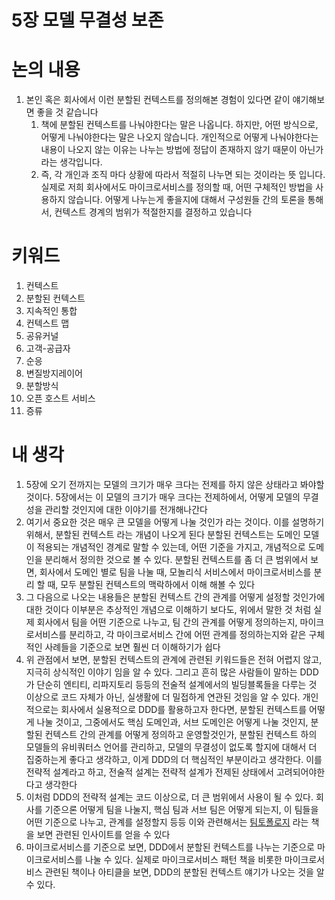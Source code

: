 # 5장 모델 무결성 보존

# 논의 내용

1. 본인 혹은 회사에서 이런 분할된 컨텍스트를 정의해본 경험이 있다면 같이 얘기해보면 좋을 것 같습니다
    1. 책에 분할된 컨텍스트를 나눠야한다는 말은 나옵니다. 하지만, 어떤 방식으로, 어떻게 나눠야한다는 말은 나오지 않습니다. 개인적으로 어떻게 나눠야한다는 내용이 나오지 않는 이유는 나누는 방법에 정답이 존재하지 않기 때문이 아닌가라는 생각입니다. 
    2. 즉, 각 개인과 조직 마다 상황에 따라서 적절히 나누면 되는 것이라는 뜻 입니다. 실제로 저희 회사에서도 마이크로서비스를 정의할 때, 어떤 구체적인 방법을 사용하지 않습니다. 어떻게 나누는게 좋을지에 대해서 구성원들 간의 토론을 통해서, 컨텍스트 경계의 범위가 적절한지를 결정하고 있습니다

# 키워드

1. 컨텍스트
2. 분할된 컨텍스트
3. 지속적인 통합
4. 컨텍스트 맵
5. 공유커널
6. 고객-공급자
7. 순응
8. 변질방지레이어
9. 분할방식
10. 오픈 호스트 서비스
11. 증류

# 내 생각

1. 5장에 오기 전까지는 모델의 크기가 매우 크다는 전제를 하지 않은 상태라고 봐야할 것이다. 5장에서는 이 모델의 크기가 매우 크다는 전제하에서, 어떻게 모델의 무결성을 관리할 것인지에 대한 이야기를 전개해나간다
2. 여기서 중요한 것은 매우 큰 모델을 어떻게 나눌 것인가 라는 것이다. 이를 설명하기 위해서, 분할된 컨텍스트 라는 개념이 나오게 된다 분할된 컨텍스트는 도메인 모델이 적용되는 개념적인 경계로 말할 수 있는데, 어떤 기준을 가지고, 개념적으로 도메인을 분리해서 정의한 것으로 볼 수 있다. 분할된 컨텍스트를 좀 더 큰 범위에서 보면, 회사에서 도메인 별로 팀을 나눌 때, 모놀리식 서비스에서 마이크로서비스를 분리 할 때, 모두 분할된 컨텍스트의 맥락하에서 이해 해볼 수 있다
3. 그 다음으로 나오는 내용들은 분할된 컨텍스트 간의 관계를 어떻게 설정할 것인가에 대한 것이다 이부분은 추상적인 개념으로 이해하기 보다도, 위에서 말한 것 처럼 실제 회사에서 팀을 어떤 기준으로 나누고, 팀 간의 관계를 어떻게 정의하는지, 마이크로서비스를 분리하고, 각 마이크로서비스 간에 어떤 관계를 정의하는지와 같은 구체적인 사례들을 기준으로 보면 훨씬 더 이해하기가 쉽다
4. 위 관점에서 보면, 분할된 컨텍스트의 관계에 관련된 키워드들은 전혀 어렵지 않고, 지극히 상식적인 이야기 임을 알 수 있다. 그리고 흔히 많은 사람들이 말하는 DDD가 단순히 엔티티, 리파지토리 등등의 전술적 설계에서의 빌딩블록들을 다루는 것 이상으로 코드 자체가 아닌, 실생활에 더 밀접하게 연관된 것임을 알 수 있다. 개인적으로는 회사에서 실용적으로 DDD를 활용하고자 한다면, 분할된 컨텍스트를 어떻게 나눌 것이고, 그중에서도 핵심 도메인과, 서브 도메인은 어떻게 나눌 것인지, 분할된 컨텍스트 간의 관계를 어떻게 정의하고 운영할것인가, 분할된 컨텍스트 하의 모델들의 유비쿼터스 언어를 관리하고, 모델의 무결성이 없도록 할지에 대해서 더 집중하는게 좋다고 생각하고, 이게 DDD의 더 핵심적인 부분이라고 생각한다. 이를 전략적 설계라고 하고, 전술적 설계는 전략적 설계가 전제된 상태에서 고려되어야한다고 생각한다
5. 이처럼 DDD의 전략적 설계는 코드 이상으로, 더 큰 범위에서 사용이 될 수 있다. 회사를 기준으론 어떻게 팀을 나눌지, 핵심 팀과 서브 팀은 어떻게 되는지, 이 팀들을 어떤 기준으로 나누고, 관계를 설정할지 등등 이와 관련해서는 [팀토폴로지](https://www.aladin.co.kr/shop/wproduct.aspx?ItemId=258906450) 라는 책을 보면 관련된 인사이트를 얻을 수 있다
6. 마이크로서비스를 기준으로 보면, DDD에서 분할된 컨텍스트를 나누는 기준으로 마이크로서비스를 나눌 수 있다. 실제로 마이크로서비스 패턴 책을 비롯한 마이크로서비스 관련된 책이나 아티클을 보면, DDD의 분할된 컨텍스트 얘기가 나오는 것을 알 수 있다.